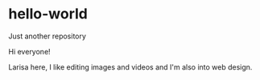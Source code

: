 # hello-world
Just another repository

Hi everyone!

Larisa here, I like editing images and videos and I'm also into web design.

